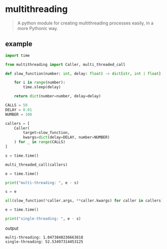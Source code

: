 # multithreading

> A python module for creating multithreading processes easily, in a more Pythonic way.

## example

```python
import time

from multithreading import Caller, multi_threaded_call

def slow_function(number: int, delay: float) -> dict[str, int | float]:

    for i in range(number):
        time.sleep(delay)

    return dict(number=number, delay=delay)

CALLS = 50
DELAY = 0.01
NUMBER = 100

callers = [
    Caller(
        target=slow_function,
        kwargs=dict(delay=DELAY, number=NUMBER)
    ) for _ in range(CALLS)
]

s = time.time()

multi_threaded_call(callers)

e = time.time()

print("multi-threading: ", e - s)

s = e

all(slow_function(*caller.args, **caller.kwargs) for caller in callers)

e = time.time()

print("single-threading: ", e - s)
```

output
```
multi-threading: 1.0473840236663818
single-threading: 52.53497314453125
```